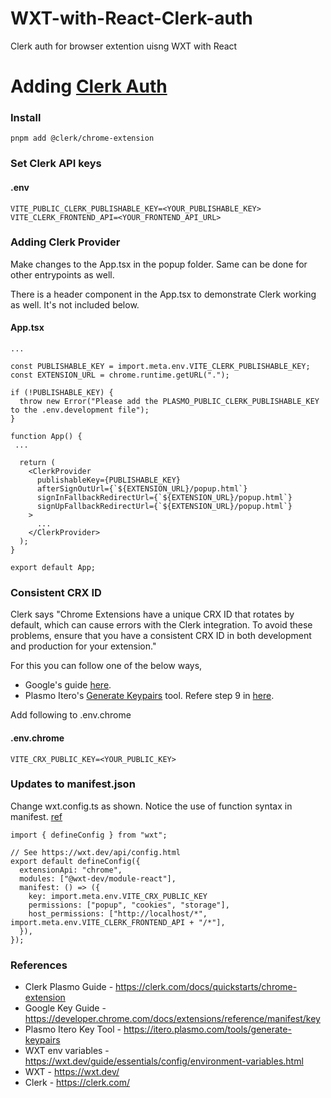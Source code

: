 # WXT-with-React-Clerk-auth

Clerk auth for browser extention uisng WXT with React

# Adding [Clerk Auth](https://clerk.com/)

### Install

```
pnpm add @clerk/chrome-extension
```

### Set Clerk API keys

#### .env

```
VITE_PUBLIC_CLERK_PUBLISHABLE_KEY=<YOUR_PUBLISHABLE_KEY>
VITE_CLERK_FRONTEND_API=<YOUR_FRONTEND_API_URL>
```

### Adding Clerk Provider

Make changes to the App.tsx in the popup folder. Same can be done for other entrypoints as well.

There is a header component in the App.tsx to demonstrate Clerk working as well. It's not included below.

#### App.tsx

```
...

const PUBLISHABLE_KEY = import.meta.env.VITE_CLERK_PUBLISHABLE_KEY;
const EXTENSION_URL = chrome.runtime.getURL(".");

if (!PUBLISHABLE_KEY) {
  throw new Error("Please add the PLASMO_PUBLIC_CLERK_PUBLISHABLE_KEY to the .env.development file");
}

function App() {
 ...

  return (
    <ClerkProvider
      publishableKey={PUBLISHABLE_KEY}
      afterSignOutUrl={`${EXTENSION_URL}/popup.html`}
      signInFallbackRedirectUrl={`${EXTENSION_URL}/popup.html`}
      signUpFallbackRedirectUrl={`${EXTENSION_URL}/popup.html`}
    >
      ...
    </ClerkProvider>
  );
}

export default App;

```

### Consistent CRX ID

Clerk says "Chrome Extensions have a unique CRX ID that rotates by default, which can cause errors with the Clerk integration. To avoid these problems, ensure that you have a consistent CRX ID in both development and production for your extension."

For this you can follow one of the below ways,

- Google's guide [here](https://developer.chrome.com/docs/extensions/reference/manifest/key).
- Plasmo Itero's [Generate Keypairs](https://itero.plasmo.com/tools/generate-keypairs) tool. Refere step 9 in [here](https://clerk.com/docs/quickstarts/chrome-extension).

Add following to .env.chrome

#### .env.chrome

```
VITE_CRX_PUBLIC_KEY=<YOUR_PUBLIC_KEY>
```

### Updates to manifest.json

Change wxt.config.ts as shown. Notice the use of function syntax in manifest. [ref](https://wxt.dev/guide/essentials/config/environment-variables.html)

```
import { defineConfig } from "wxt";

// See https://wxt.dev/api/config.html
export default defineConfig({
  extensionApi: "chrome",
  modules: ["@wxt-dev/module-react"],
  manifest: () => ({
    key: import.meta.env.VITE_CRX_PUBLIC_KEY
    permissions: ["popup", "cookies", "storage"],
    host_permissions: ["http://localhost/*", import.meta.env.VITE_CLERK_FRONTEND_API + "/*"],
  }),
});

```

### References

- Clerk Plasmo Guide - https://clerk.com/docs/quickstarts/chrome-extension
- Google Key Guide - https://developer.chrome.com/docs/extensions/reference/manifest/key
- Plasmo Itero Key Tool - https://itero.plasmo.com/tools/generate-keypairs
- WXT env variables - https://wxt.dev/guide/essentials/config/environment-variables.html
- WXT - https://wxt.dev/
- Clerk - https://clerk.com/
